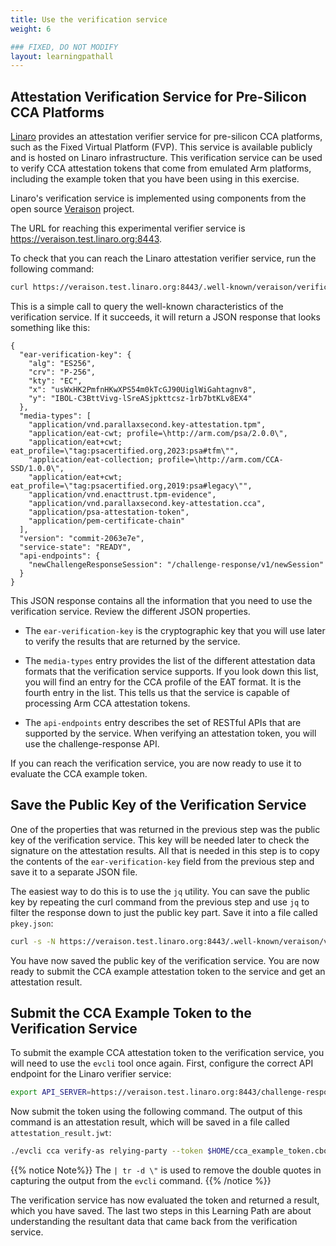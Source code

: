 ```yaml
---
title: Use the verification service
weight: 6

### FIXED, DO NOT MODIFY
layout: learningpathall
---
```


## Attestation Verification Service for Pre-Silicon CCA Platforms
[Linaro](https://www.linaro.org/) provides an attestation verifier service for pre-silicon CCA platforms, such as the Fixed Virtual Platform (FVP). This service is available publicly and is hosted on Linaro infrastructure. This verification service can be used to verify CCA attestation tokens that come from emulated Arm platforms, including the example token that you have been using in this exercise.

Linaro's verification service is implemented using components from the open source [Veraison](https://github.com/veraison) project.

The URL for reaching this experimental verifier service is https://veraison.test.linaro.org:8443.

To check that you can reach the Linaro attestation verifier service, run the following command:

```bash
curl https://veraison.test.linaro.org:8443/.well-known/veraison/verification
```

This is a simple call to query the well-known characteristics of the verification service. If it succeeds, it will return a JSON response that looks something like this:

```output
{
  "ear-verification-key": {
    "alg": "ES256",
    "crv": "P-256",
    "kty": "EC",
    "x": "usWxHK2PmfnHKwXPS54m0kTcGJ90UiglWiGahtagnv8",
    "y": "IBOL-C3BttVivg-lSreASjpkttcsz-1rb7btKLv8EX4"
  },
  "media-types": [
    "application/vnd.parallaxsecond.key-attestation.tpm",
    "application/eat-cwt; profile=\http://arm.com/psa/2.0.0\",
    "application/eat+cwt; eat_profile=\"tag:psacertified.org,2023:psa#tfm\"",
    "application/eat-collection; profile=\http://arm.com/CCA-SSD/1.0.0\",
    "application/eat+cwt; eat_profile=\"tag:psacertified.org,2019:psa#legacy\"",
    "application/vnd.enacttrust.tpm-evidence",
    "application/vnd.parallaxsecond.key-attestation.cca",
    "application/psa-attestation-token",
    "application/pem-certificate-chain"
  ],
  "version": "commit-2063e7e",
  "service-state": "READY",
  "api-endpoints": {
    "newChallengeResponseSession": "/challenge-response/v1/newSession"
  }
}
```

This JSON response contains all the information that you need to use the verification service. Review the different JSON properties.

- The `ear-verification-key` is the cryptographic key that you will use later to verify the results that are returned by the service.

- The `media-types` entry provides the list of the different attestation data formats that the verification service supports. If you look down this list, you will find an entry for the CCA profile of the EAT format. It is the fourth entry in the list. This tells us that the service is capable of processing Arm CCA attestation tokens.

- The `api-endpoints` entry describes the set of RESTful APIs that are supported by the service. When verifying an attestation token, you will use the challenge-response API.

If you can reach the verification service, you are now ready to use it to evaluate the CCA example token.

## Save the Public Key of the Verification Service

One of the properties that was returned in the previous step was the public key of the verification service. This key will be needed later to check the signature on the attestation results. All that is needed in this step is to copy the contents of the `ear-verification-key` field from the previous step and save it to a separate JSON file.

The easiest way to do this is to use the `jq` utility. 
You can save the public key by repeating the curl command from the previous step and use `jq` to filter the response down to just the public key part. Save it into a file called `pkey.json`:

```bash
curl -s -N https://veraison.test.linaro.org:8443/.well-known/veraison/verification | jq '."ear-verification-key"' > $HOME/pkey.json
```
You have now saved the public key of the verification service. You are now ready to submit the CCA example attestation token to the service and get an attestation result.

## Submit the CCA Example Token to the Verification Service
To submit the example CCA attestation token to the verification service, you will need to use the `evcli` tool once again. First, configure the correct API endpoint for the Linaro verifier service:

```bash
export API_SERVER=https://veraison.test.linaro.org:8443/challenge-response/v1/newSession
```

Now submit the token using the following command. The output of this command is an attestation result, which will be saved in a file called `attestation_result.jwt`:

```bash
./evcli cca verify-as relying-party --token $HOME/cca_example_token.cbor | tr -d \" > $HOME/attestation_result.jwt
```

{{% notice Note%}}
The `| tr -d \"` is used to remove the double quotes in capturing the output from the `evcli` command.
{{% /notice %}}

The verification service has now evaluated the token and returned a result, which you have saved.
The last two steps in this Learning Path are about understanding the resultant data that came back from the verification service.
